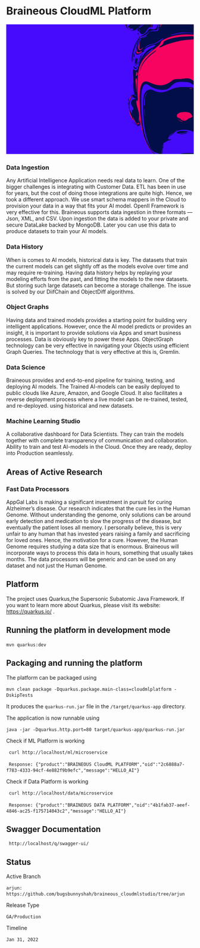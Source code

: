 # Braineous CloudML Platform
![This is an image](parallax-image.jpg)

### Data Ingestion

Any Artificial Intelligence Application needs real data to learn. 
One of the bigger challenges is integrating with Customer Data. 
ETL has been in use for years, but the cost of doing those integrations are quite high. Hence, we took a different approach. 
We use smart schema mappers in the Cloud to provision your data in a way that fits your AI model. 
OpenII Framework is very effective for this. Braineous supports data ingestion in three formats — Json, XML, and CSV. Upon ingestion the data is added to your private 
and secure DataLake backed by MongoDB. Later you can use this data to produce datasets to train your AI models.

### Data History

When is comes to AI models, historical data is key. The datasets that train the current models can get slightly off as the models evolve over time and may require re-training. Having data history helps by replaying your modeling efforts from the past, and fitting the models to the new datasets. 
But storing such large datasets can become a storage challenge. 
The issue is solved by our DiifChain and ObjectDiff algorithms.

### Object Graphs

Having data and trained models provides a starting point for building very intelligent applications. However, once the AI model predicts or provides an insight, it is important to provide solutions via Apps and smart business processes. Data is obviously key to power these Apps. 
ObjectGraph technology can be very effective in navigating your Objects using efficient Graph Queries. 
The technology that is very effective at this is, Gremlin.

### Data Science

Braineous provides and end-to-end pipeline for training, testing, and deploying AI models. The Trained AI-models can be easily deployed to public clouds like Azure, Amazon, and Google Cloud. 
It also facilitates a reverse deployment process where a live model can be re-trained, tested, and re-deployed. 
using historical and new datasets.

### Machine Learning Studio

A collaborative dashboard for Data Scientists. 
They can train the models together with complete transparency of communication and collaboration. 
Ability to train and test AI-models in the Cloud. Once they are ready, deploy into Production seamlessly.

## Areas of Active Research

### Fast Data Processors

AppGal Labs is making a significant investment in pursuit for curing Alzheimer’s disease. 
Our research indicates that the cure lies in the Human Genome. 
Without understanding the genome, only solutions can be around early detection and medication to slow the progress of the disease, 
but eventually the patient loses all memory. I personally believe, this is very unfair to any human that has invested years raising a family and sacrificing for loved ones. 
Hence, the motivation for a cure. However, the Human Genome requires studying a data size that is enormous. 
Braineous will incorporate ways to process this data in hours, something that usually takes months. The data processors will be generic and can be used on any dataset and not just
the Human Genome.

## Platform
The project uses Quarkus,the Supersonic Subatomic Java Framework.
If you want to learn more about Quarkus, please visit its website: https://quarkus.io/ .

## Running the platform in development mode

```
mvn quarkus:dev
```
## Packaging and running the platform

The platform can be packaged using
````
mvn clean package -Dquarkus.package.main-class=cloudmlplatform -DskipTests
````

It produces the `quarkus-run.jar` file in the `/target/quarkus-app` directory.

The application is now runnable using

````
java -jar -Dquarkus.http.port=80 target/quarkus-app/quarkus-run.jar
````

Check if ML Platform is working
````
 curl http://localhost/ml/microservice
 
 Response: {"product":"BRAINEOUS CloudML PLATFORM","oid":"2c6888a7-f783-4333-94cf-4e882f9b9efc","message":"HELLO_AI"}
````

Check if Data Platform is working
````
 curl http://localhost/data/microservice
 
 Response: {"product":"BRAINEOUS DATA PLATFORM","oid":"4b1fab37-aeef-4846-ac25-f175714043c2","message":"HELLO_AI"}
````

## Swagger Documentation

````
 http://localhost/q/swagger-ui/
````

## Status

Active Branch
````
arjun: https://github.com/bugsbunnyshah/braineous_cloudmlstudio/tree/arjun
````

Release Type
````
GA/Production
````

Timeline
````
Jan 31, 2022
````







